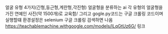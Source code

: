 얼굴 유형 4가지(긴형,둥근형,계란형,각진형) 얼굴형을 분류하는 ai 각 유형의 얼굴형을 가진 연예인 사진(약 1500개)로 교육함/
그리고 gogle.py코드는 구글 크롤링 코드이며 실행할떄 환경설정은 selenium 구글 크롤링 검색하면 나옴  
https://teachablemachine.withgoogle.com/models/lLqGtUz6G/   링크
